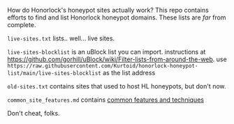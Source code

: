 How do Honorlock's honeypot sites actually work? This repo contains efforts to find and list Honorlock honeypot domains. These lists are _far_ from complete.

`live-sites.txt` lists.. well... live sites.

`live-sites-blocklist` is an uBlock list you can import. instructions at https://github.com/gorhill/uBlock/wiki/Filter-lists-from-around-the-web. use `https://raw.githubusercontent.com/Kurtoid/honorlock-honeypot-list/main/live-sites-blocklist` as the list address

`old-sites.txt` contains sites that used to host HL honeypots, but don't now.

`common_site_features.md` contains [common features and techniques](https://github.com/Kurtoid/honorlock-honeypot-list/blob/main/common_site_features.md)


Don't cheat, folks.
